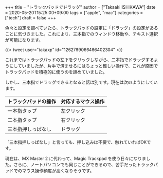 +++
title = "トラックパッドでドラッグ"
author = ["Takaaki ISHIKAWA"]
date = 2020-05-20T15:25:00+09:00
tags = ["apple", "mac"]
categories = ["tech"]
draft = false
+++

色々と設定を調べていたら、トラックパッドの設定に「ドラッグ」の設定があることに気づきました。これにより、三本指でのウィンドウ移動や、テキスト選択が可能になります。  

{{< tweet user="takaxp" id="1262769066466402304" >}}  

これまではトラックパッドの左下をクリックしながら、二本指でドラッグするようにしていましたが、片手で済ませるにはちょっと難しい操作で、これが原因でトラックパッドを積極的に使うのを諦めていました。  

しかし、三本指でドラッグできるとなると話は別です。現在は次のようにしています。  

| トラックパッドの操作 | 対応するマウス操作 |
|------------|-----------|
| 一本指タップ | 左クリック |
| 二本指タップ | 右クリック |
| 三本指押しっぱなし | ドラッグ  |

「三本指押しっぱなし」と言っても、押し込みは不要で、触れていればOKです。  

現在は、MX Master 2 に代わって、Magic Trackpad を使う日々になりました。さらに、ノートパソコンでも同じことができるので、苦手だったトラックパッドでのマウス操作頻度が高くなりそうです。